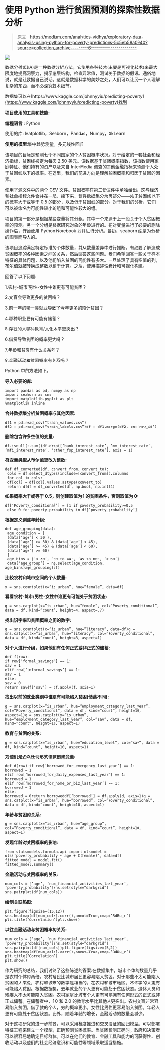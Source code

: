 # 使用 Python 进行贫困预测的探索性数据分析

> 原文：<https://medium.com/analytics-vidhya/exploratory-data-analysis-using-python-for-poverty-predictions-5c5eb58a0940?source=collection_archive---------6----------------------->

![](img/7ca3d47e4e51c5ef2e2df06799bc5448.png)

数据分析(EDA)是一种数据分析方法，它使用各种技术(主要是可视化技术)来最大限度地提高洞察力，揭示底层结构，检查异常值，测试关于数据的假设。通俗地说，就是让数据自己说话。这就是数据科学的美妙之处，人们可以让另一个人理解复杂的东西，而不必深究技术细节。

数据集可以在[https://www.kaggle.com/johnnyyiu/predicting-poverty](https://www.kaggle.com/johnnyyiu/predicting-poverty)找到

**项目使用的工具和技能:**

**编程语言** : Python

使用的库: Matplotlib，Seaborn，Pandas，Numpy，SkLearn

**使用的模型**:集中趋势测量，多元线性回归

该项目的目标是预测七个不同国家的个人贫困概率状况。对于给定的一套社会和经济指标，贫困线被定为每天 2.50 美元。该数据基于贫困概率指数，该指数使用家庭特征、他们持有的资产以及来自 InterMedia 调查的其他金融指标来预测个人处于贫困线以下的概率。在这里，我们的前进方向是理解贫困概率和归因于贫困的因素。

使用了源文件中的两个 CSV 文件。贫困概率在第二份文件中单独给出。这与经济和社会指标文件合并在一起。接下来，我将数据集分为两部分——处于贫困线以下的概率大于或等于 0.5 的部分，以及低于贫困线的部分。对于我们的分析，它们可以被命名为可能性较小的组和可能性较大的组。

项目的第一部分是根据某些变量将其分组。其中一个来源于上一段关于个人贫困概率的预测。另一个分组是根据研究对象的年龄进行的。在对变量进行了必要的删除操作后，开始使用 Python Notebook 对其进行分析。最初，seaborn 库是为分析的图表而导入的。

该项目追踪满足特定标准的个体数量，并从数量差异中进行推断。有必要了解造成贫困概率的各种因素之间的关系，然后回答这些问题。我们希望回答一些关于样本特征的具体问题，以及他们陷入贫困的可能性有多大。一旦处理了具有空值的列，布尔值就被转换成整数以便于计算。之后，使用描述性统计和可视化构建。

回答了以下问题:

1.农村-城市/男性-女性中谁更有可能贫困？

2.文盲会导致更多的贫困吗？

3.前一年的哪一类就业导致了今年更多的预计贫困？

4.哪种职业更有可能有储蓄？

5.存钱的人哪种教育/文化水平更突出？

6.借贷导致贫困的概率更大吗？

7.年龄和贫穷有什么关系吗？

8.金融活动和贫困概率有关系吗？

Python 中的方法如下。

**导入必要的库:**

```
import pandas as pd, numpy as np
import seaborn as sns
import matplotlib.pyplot as plt
%matplotlib inline
```

**合并数据集分析贫困概率与其他因素:**

```
df1 = pd.read_csv(“train_values.csv”)
df2 = pd.read_csv(“train_labels.csv”)df = df1.merge(df2, on=’row_id’)
```

**删除包含许多空值的变量:**

```
df.isnull().sum()df.drop([‘bank_interest_rate’, ‘mm_interest_rate’, ‘mfi_interest_rate’, ‘other_fsp_interest_rate’], axis = 1)
```

**将变量类型从布尔值更改为整数:**

```
def df_converted(df, convert_from, convert_to):
 cols = df.select_dtypes(include=[convert_from]).columns
 for col in cols:
 df[col] = df[col].values.astype(convert_to)
 return dfdf = df_converted(df, np.bool, np.int64)
```

**如果概率大于或等于 0.5，则创建取值为 1 的贫困条件，否则取值为 0:**

```
df[‘Poverty_conditional’] = [1 if poverty_probability>=0.5 
 else 0 for poverty_probability in df[‘poverty_probability’]]
```

**根据定义创建年龄组:**

```
def age_grouping(data):
 age_condition = [
 (data[‘age’] < 30 ),
 (data[‘age’] >= 30) & (data[‘age’] < 45),
 (data[‘age’] >= 45) & (data[‘age’] < 60),
 (data[‘age’] >= 60)
 ]
 age_bins = [‘< 30’, ’30 to 44', ’45 to 60', ‘> 60’]
 data[‘age_group’] = np.select(age_condition, age_bins)age_grouping(df)
```

**比较农村和城市空间的个人数量:**

```
x = sns.countplot(x=”is_urban”, hue=”female”, data=df)
```

**看看农村-城市/男性-女性中谁更有可能处于贫困状态:**

```
g = sns.catplot(x=”is_urban”, hue=”female”, col=”Poverty_conditional”, data = df, kind=”count”, height=4, aspect=.7)
```

**找出识字率和贫困概率之间的数字:**

```
g = sns.countplot(x=”is_urban”, hue=”literacy”, data=df)g = sns.catplot(x=”is_urban”, hue=”literacy”, col=”Poverty_conditional”, data = df, kind=”count”, height=8, aspect=1)
```

**对个人进行分组，如果他们有任何正式或非正式的储蓄:**

```
def f(row):
if row[‘formal_savings’] == 1:
sav = 1
elif row[‘informal_savings’] == 1:
sav = 1
else:
sav = 0
return savdf[‘sav’] = df.apply(f, axis=1)
```

**找出以前的就业类别中谁更有可能陷入贫困(储蓄不同):**

```
g = sns.catplot(x=”is_urban”, hue=”employment_category_last_year”, col=”Poverty_conditional”, data = df, kind=”count”, height=10, aspect=1)g = sns.catplot(x=”is_urban”, hue=”employment_category_last_year”, col=”sav”, data = df, kind=”count”, height=10, aspect=1)
```

**教育与贫困的关系:**

```
g = sns.catplot(x=”is_urban”, hue=”education_level”, col=”sav”, data = df, kind=”count”, height=10, aspect=1)
```

**为他们是否以任何形式借款创建变量:**

```
def d(row):if row[‘borrowed_for_emergency_last_year’] == 1:
borrowed = 1
elif row[‘borrowed_for_daily_expenses_last_year’] == 1:
borrowed = 1
elif row[‘borrowed_for_home_or_biz_last_year’] == 1:
borrowed = 1
else:
borrowed = 0return borroweddf[‘borrowed’] = df.apply(d, axis=1)g = sns.catplot(x=”is_urban”, hue=”borrowed”, col=”Poverty_conditional”, data = df, kind=”count”, height=10, aspect=1)
```

**年龄与贫困的关系:**

```
g = sns.catplot(x=”is_urban”, hue=”age_group”, col=”Poverty_conditional”, data = df, kind=”count”, height=10, aspect=1)
```

**发现年龄对贫困概率的影响:**

```
from statsmodels.formula.api import olsmodel = ols(‘poverty_probability ~ age + C(female)’, data=df)
fitted_model = model.fit()
fitted_model.summary()
```

**金融活动与贫困概率的关系:**

```
num_cols = [‘age’, ‘num_financial_activities_last_year’, ‘poverty_probability’]sns.set(style=”darkgrid”)
sns.pairplot(df[num_cols])
```

**绘制关联热图:**

```
plt.figure(figsize=(15,12))
sns.heatmap(df[num_cols].corr(),annot=True,cmap=’RdBu_r’)
plt.title(“Correlation”)plt.show()
```

**以往金融活动与贫困概率的关系:**

```
num_cols = [‘age’, ‘num_financial_activities_last_year’, ‘poverty_probability’]sns.set(style=”darkgrid”)
sns.pairplot(df[num_cols])plt.figure(figsize=(5,2))
sns.heatmap(df[num_cols].corr(),annot=True,cmap=’RdBu_r’)
plt.title(“Correlation”)
plt.show()
```

作为研究的总结，我们讨论了这些陈述的答案:在数据集中，城市个体的数量几乎是农村个体的两倍。农村居民比城市居民更容易陷入贫困。对于那些不太可能陷入贫困的人来说，农村和城市的数字是相当的。在农村和城市地区，不识字的人更有可能陷入贫困。根据数据集，去年就业的个人更有可能处于贫困状态。退休人员和残疾人不太可能陷入贫困。农村家庭比城市个人更有可能拥有任何形式的正式或非正式储蓄。在储蓄者中，1.0 和 2.0 的教育水平比其他人更突出。农村文盲非常容易陷入贫困。借了款的个人，穷的概率更小。女性比男性更容易陷入贫困。年轻人更有可能处于贫困状态。此外，随着年龄的增长，金融活动的数量会减少。

对于这项研究的进一步前景，可以采用梯度推进和交叉验证的回归模型。可以部署特征工程来建立一个模型，正确预测贫困概率。当贫困预测正确时，政府和决策者可以很容易地确定目标群体。可以在他们的教育、金融工具和能力的可获得性、创收活动以及他们的社会经济意识和可能性等领域采取适当措施。